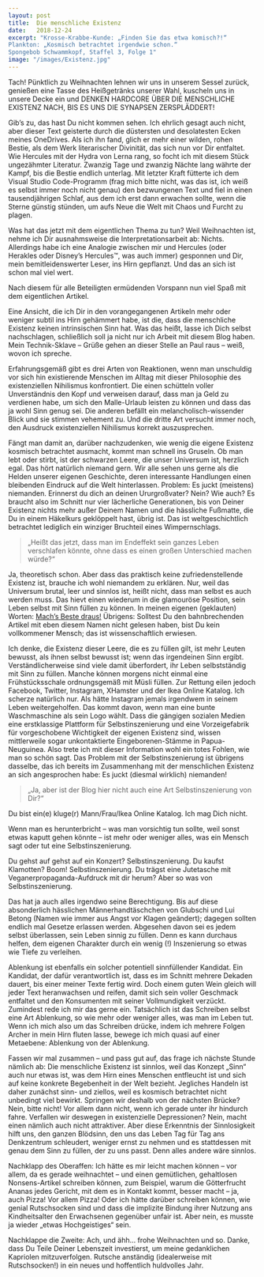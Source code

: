 ```yaml
---
layout: post
title:  Die menschliche Existenz
date:   2018-12-24
excerpt: "Krosse-Krabbe-Kunde: „Finden Sie das etwa komisch?!“
Plankton: „Kosmisch betrachtet irgendwie schon.“
Spongebob Schwammkopf, Staffel 3, Folge 1"
image: "/images/Existenz.jpg"
---
```


Tach! Pünktlich zu Weihnachten lehnen wir uns in unserem Sessel zurück, genießen eine Tasse des Heißgetränks unserer Wahl, kuscheln uns in unsere Decke ein und DENKEN HARDCORE ÜBER DIE MENSCHLICHE EXISTENZ NACH, BIS ES UNS DIE SYNAPSEN ZERSPLÄDDERT!

Gib’s zu, das hast Du nicht kommen sehen. Ich ehrlich gesagt auch nicht, aber dieser Text geisterte durch die düstersten und desolatesten Ecken meines OneDrives. Als ich ihn fand, glich er mehr einer wilden, rohen Bestie, als dem Werk literarischer Divinität, das sich nun vor Dir entfaltet. Wie Hercules mit der Hydra von Lerna rang, so focht ich mit diesem Stück ungezähmter Literatur. Zwanzig Tage und zwanzig Nächte lang währte der Kampf, bis die Bestie endlich unterlag. Mit letzter Kraft fütterte ich dem Visual Studio Code-Programm (frag mich bitte nicht, was das ist, ich weiß es selbst immer noch nicht genau) den bezwungenen Text und fiel in einen tausendjährigen Schlaf, aus dem ich erst dann erwachen sollte, wenn die Sterne günstig stünden, um aufs Neue die Welt mit Chaos und Furcht zu plagen.

Was hat das jetzt mit dem eigentlichen Thema zu tun? Weil Weihnachten ist, nehme ich Dir ausnahmsweise die Interpretationsarbeit ab: Nichts. Allerdings habe ich eine Analogie zwischen mir und Hercules (oder Herakles oder Disney’s Hercules™, was auch immer) gesponnen und Dir, mein bemitleidenswerter Leser, ins Hirn gepflanzt. Und das an sich ist schon mal viel wert.

Nach diesem für alle Beteiligten ermüdenden Vorspann nun viel Spaß mit dem eigentlichen Artikel.

Eine Ansicht, die ich Dir in den vorangegangenen Artikeln mehr oder weniger subtil ins Hirn gehämmert habe, ist die, dass die menschliche Existenz keinen intrinsischen Sinn hat. Was das heißt, lasse ich Dich selbst nachschlagen, schließlich soll ja nicht nur ich Arbeit mit diesem Blog haben. Mein Technik-Sklave – Grüße gehen an dieser Stelle an Paul raus – weiß, wovon ich spreche.

Erfahrungsgemäß gibt es drei Arten von Reaktionen, wenn man unschuldig vor sich hin existierende Menschen im Alltag mit dieser Philosophie des existenziellen Nihilismus konfrontiert. Die einen schütteln voller Unverständnis den Kopf und verweisen darauf, dass man ja Geld zu verdienen habe, um sich den Malle-Urlaub leisten zu können und dass das ja wohl Sinn genug sei. Die anderen befällt ein melancholisch-wissender Blick und sie stimmen vehement zu. Und die dritte Art versucht immer noch, den Ausdruck existenziellen Nihilismus korrekt auszusprechen.

Fängt man damit an, darüber nachzudenken, wie wenig die eigene Existenz kosmisch betrachtet ausmacht, kommt man schnell ins Gruseln. Ob man lebt oder stirbt, ist der schwarzen Leere, die unser Universum ist, herzlich egal. Das hört natürlich niemand gern. Wir alle sehen uns gerne als die Helden unserer eigenen Geschichte, deren interessante Handlungen einen bleibenden Eindruck auf die Welt hinterlassen. Problem: Es juckt (meistens) niemanden. Erinnerst du dich an deinen Ururgroßvater? Nein? Wie auch? Es braucht also im Schnitt nur vier lächerliche Generationen, bis von Deiner Existenz nichts mehr außer Deinem Namen und die hässliche Fußmatte, die Du in einem Häkelkurs geklöppelt hast, übrig ist. Das ist weltgeschichtlich betrachtet lediglich ein winziger Bruchteil eines Wimpernschlags.

> „Heißt das jetzt, dass man im Endeffekt sein ganzes Leben verschlafen könnte, ohne dass es einen großen Unterschied machen würde?“

Ja, theoretisch schon. Aber dass das praktisch keine zufriedenstellende Existenz ist, brauche ich wohl niemandem zu erklären. Nur, weil das Universum brutal, leer und sinnlos ist, heißt nicht, dass man selbst es auch werden muss. Das hievt einen wiederum in die glamouröse Position, sein Leben selbst mit Sinn füllen zu können. In meinen eigenen (geklauten) Worten: [Mach’s Beste draus!](http://dieaffenschaukel.de/blog/das-beste/) Übrigens: Solltest Du den bahnbrechenden Artikel mit eben diesem Namen nicht gelesen haben, bist Du kein vollkommener Mensch; das ist wissenschaftlich erwiesen.

Ich denke, die Existenz dieser Leere, die es zu füllen gilt, ist mehr Leuten bewusst, als ihnen selbst bewusst ist; wenn das irgendeinen Sinn ergibt. Verständlicherweise sind viele damit überfordert, ihr Leben selbstständig mit Sinn zu füllen. Manche können morgens nicht einmal eine Frühstücksschale ordnungsgemäß mit Müsli füllen. Zur Rettung eilen jedoch Facebook, Twitter, Instagram, XHamster und der Ikea Online Katalog. Ich scherze natürlich nur. Als hätte Instagram jemals irgendwem in seinem Leben weitergeholfen. Das kommt davon, wenn man eine bunte Waschmaschine als sein Logo wählt. Dass die gängigen sozialen Medien eine erstklassige Plattform für Selbstinszenierung und eine Vorzeigefabrik für vorgeschobene Wichtigkeit der eigenen Existenz sind, wissen mittlerweile sogar unkontaktierte Eingeborenen-Stämme in Papua-Neuguinea. Also trete ich mit dieser Information wohl ein totes Fohlen, wie man so schön sagt. Das Problem mit der Selbstinszenierung ist übrigens dasselbe, das ich bereits im Zusammenhang mit der menschlichen Existenz an sich angesprochen habe: Es juckt (diesmal wirklich) niemanden!

> „Ja, aber ist der Blog hier nicht auch eine Art Selbstinszenierung von Dir?“

Du bist ein(e) kluge(r) Mann/Frau/Ikea Online Katalog. Ich mag Dich nicht.

Wenn man es herunterbricht – was man vorsichtig tun sollte, weil sonst etwas kaputt gehen könnte – ist mehr oder weniger alles, was ein Mensch sagt oder tut eine Selbstinszenierung.

Du gehst auf gehst auf ein Konzert? Selbstinszenierung.
Du kaufst Klamotten? Boom! Selbstinszenierung.
Du trägst eine Jutetasche mit Veganerpropaganda-Aufdruck mit dir herum? Aber so was von Selbstinszenierung.

Das hat ja auch alles irgendwo seine Berechtigung. Bis auf diese absonderlich hässlichen Männerhandtäschchen von Glubschi und Lui Betong (Namen wie immer aus Angst vor Klagen geändert); dagegen sollten endlich mal Gesetze erlassen werden. Abgesehen davon sei es jedem selbst überlassen, sein Leben sinnig zu füllen. Denn es kann durchaus helfen, dem eigenen Charakter durch ein wenig (!) Inszenierung so etwas wie Tiefe zu verleihen.

Ablenkung ist ebenfalls ein solcher potentiell sinnfüllender Kandidat. Ein Kandidat, der dafür verantwortlich ist, dass es im Schnitt mehrere Dekaden dauert, bis einer meiner Texte fertig wird. Doch einem guten Wein gleich will jeder Text heranwachsen und reifen, damit sich sein voller Geschmack entfaltet und den Konsumenten mit seiner Vollmundigkeit verzückt. Zumindest rede ich mir das gerne ein. Tatsächlich ist das Schreiben selbst eine Art Ablenkung, so wie mehr oder weniger alles, was man im Leben tut. Wenn ich mich also um das Schreiben drücke, indem ich mehrere Folgen Archer in mein Hirn fluten lasse, bewege ich mich quasi auf einer Metaebene: Ablenkung von der Ablenkung.

Fassen wir mal zusammen – und pass gut auf, das frage ich nächste Stunde nämlich ab: Die menschliche Existenz ist sinnlos, weil das Konzept „Sinn“ auch nur etwas ist, was dem Hirn eines Menschen entfleucht ist und sich auf keine konkrete Begebenheit in der Welt bezieht. Jegliches Handeln ist daher zunächst sinn- und ziellos, weil es kosmisch betrachtet nicht unbedingt viel bewirkt. Springen wir deshalb von der nächsten Brücke? Nein, bitte nicht! Vor allem dann nicht, wenn ich gerade unter ihr hindurch fahre. Verfallen wir deswegen in existenzielle Depressionen? Nein, macht einen nämlich auch nicht attraktiver. Aber diese Erkenntnis der Sinnlosigkeit hilft uns, den ganzen Blödsinn, den uns das Leben Tag für Tag ans Denkzentrum schleudert, weniger ernst zu nehmen und es stattdessen mit genau dem Sinn zu füllen, der zu uns passt. Denn alles andere wäre sinnlos. 

Nachklapp des Oberaffen:
Ich hätte es mir leicht machen können – vor allem, da es gerade weihnachtet – und einen gemütlichen, gehaltlosen Nonsens-Artikel schreiben können, zum Beispiel, warum die Götterfrucht Ananas jedes Gericht, mit dem es in Kontakt kommt, besser macht – ja, auch Pizza! Vor allem Pizza! Oder ich hätte darüber schreiben können, wie genial Rutschsocken sind und dass die implizite Bindung ihrer Nutzung ans Kindheitsalter den Erwachsenen gegenüber unfair ist. Aber nein, es musste ja wieder „etwas Hochgeistiges“ sein.

Nachklappe die Zweite:
Ach, und ähh… frohe Weihnachten und so. Danke, dass Du Teile Deiner Lebenszeit investierst, um meine gedanklichen Kapriolen mitzuverfolgen. Rutsche anständig (idealerweise mit Rutschsocken!) in ein neues und hoffentlich huldvolles Jahr.

